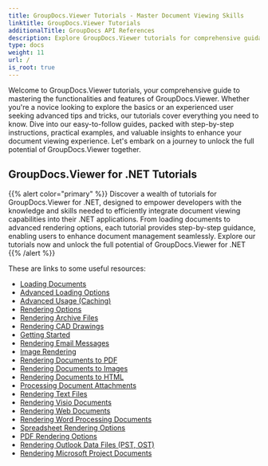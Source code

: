 ```yaml
---
title: GroupDocs.Viewer Tutorials - Master Document Viewing Skills
linktitle: GroupDocs.Viewer Tutorials
additionalTitle: GroupDocs API References
description: Explore GroupDocs.Viewer tutorials for comprehensive guidance on maximizing document viewing capabilities. Unlock its full potential today!
type: docs
weight: 11
url: /
is_root: true
---
```


Welcome to GroupDocs.Viewer tutorials, your comprehensive guide to mastering the functionalities and features of GroupDocs.Viewer. Whether you're a novice looking to explore the basics or an experienced user seeking advanced tips and tricks, our tutorials cover everything you need to know. Dive into our easy-to-follow guides, packed with step-by-step instructions, practical examples, and valuable insights to enhance your document viewing experience. Let's embark on a journey to unlock the full potential of GroupDocs.Viewer together.

## GroupDocs.Viewer for .NET Tutorials
{{% alert color="primary" %}}
Discover a wealth of tutorials for GroupDocs.Viewer for .NET, designed to empower developers with the knowledge and skills needed to efficiently integrate document viewing capabilities into their .NET applications. From loading documents to advanced rendering options, each tutorial provides step-by-step guidance, enabling users to enhance document management seamlessly. Explore our tutorials now and unlock the full potential of GroupDocs.Viewer for .NET
{{% /alert %}}

These are links to some useful resources:
 
- [Loading Documents](./net/loading-documents/)
- [Advanced Loading Options](./net/advanced-loading/)
- [Advanced Usage (Caching)](./net/advanced-usage-caching/)
- [Rendering Options](./net/rendering-options/)
- [Rendering Archive Files](./net/rendering-archive-files/)
- [Rendering CAD Drawings](./net/rendering-cad-drawings/)
- [Getting Started](./net/getting-started/)
- [Rendering Email Messages](./net/rendering-email-messages/)
- [Image Rendering](./net/image-rendering/)
- [Rendering Documents to PDF](./net/rendering-documents-pdf/)
- [Rendering Documents to Images](./net/rendering-documents-images/)
- [Rendering Documents to HTML](./net/rendering-documents-html/)
- [Processing Document Attachments](./net/processing-document-attachments/)
- [Rendering Text Files](./net/rendering-text-files/)
- [Rendering Visio Documents](./net/rendering-visio-documents/)
- [Rendering Web Documents](./net/rendering-web-documents/)
- [Rendering Word Processing Documents](./net/rendering-word-processing-documents/)
- [Spreadsheet Rendering Options](./net/spreadsheet-rendering-options/)
- [PDF Rendering Options](./net/pdf-rendering-options/)
- [Rendering Outlook Data Files (PST, OST)](./net/rendering-outlook-data-files/)
- [Rendering Microsoft Project Documents](./net/rendering-ms-project-documents/)

